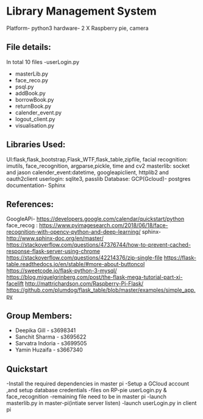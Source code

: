 # Library Management System
Platform- python3 
hardware- 2 X Raspberry pie, camera
## File details:
In total 10 files
-userLogin.py
- masterLib.py
- face_reco.py
- psql.py
- addBook.py
- borrowBook.py
- returnBook.py
- calender_event.py
- logout_client.py
- visualisation.py
## Libraries Used:
UI:flask,flask_bootstrap,Flask_WTF,flask_table,zipfile,
facial recognition: imutils, face_recognition, argparse,pickle, time and cv2
masterlib: socket and jason
calender_event:datetime, googleapiclient, httplib2 and oauth2client 
userlogin: sqlite3, passlib
Database: GCP(Gcloud)- postgres
documentation- Sphinx
## References:
GoogleAPi- https://developers.google.com/calendar/quickstart/python
face_recog : https://www.pyimagesearch.com/2018/06/18/face-recognition-with-opencv-python-and-deep-learning/
sphinx- http://www.sphinx-doc.org/en/master/
https://stackoverflow.com/questions/47376744/how-to-prevent-cached-response-flask-server-using-chrome
https://stackoverflow.com/questions/42214376/zip-single-file
https://flask-table.readthedocs.io/en/stable/#more-about-buttoncol
https://sweetcode.io/flask-python-3-mysql/
https://blog.miguelgrinberg.com/post/the-flask-mega-tutorial-part-xi-facelift
http://mattrichardson.com/Raspberry-Pi-Flask/
https://github.com/plumdog/flask_table/blob/master/examples/simple_app.py

## Group Members:
- Deepika Gill - s3698341
- Sanchit Sharma - s3695622
- Sarvatra Indoria - s3699505
- Yamin Huzaifa - s3667340

## Quickstart

-Install the required dependencies in master pi 
-Setup a GCloud account ,and setup database credentials 
-files on RP-pie userLogin.py & face_recognition
-remaining file need to be in master pi 
-launch masterlib.py in master-pi(intiate server listen)
-launch userLogin.py in client pi  

